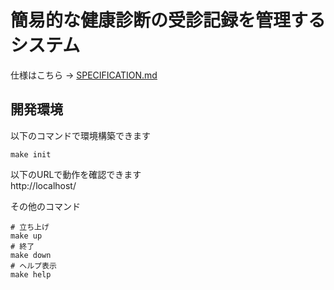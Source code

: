 # 簡易的な健康診断の受診記録を管理するシステム

仕様はこちら → [SPECIFICATION.md](/SPECIFICATION.md)

## 開発環境
以下のコマンドで環境構築できます
```shell
make init
```

以下のURLで動作を確認できます  
http://localhost/

その他のコマンド
```shell
# 立ち上げ
make up
# 終了
make down
# ヘルプ表示
make help
```
